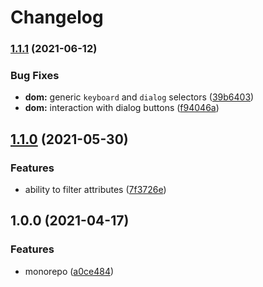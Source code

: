 # Changelog

### [1.1.1](https://www.github.com/dlenroc/node-roku/compare/roku-dom-v1.1.0...roku-dom-v1.1.1) (2021-06-12)


### Bug Fixes

* **dom:** generic `keyboard` and `dialog` selectors ([39b6403](https://www.github.com/dlenroc/node-roku/commit/39b6403387d9f9b675847e3dda0eff3a351718c7))
* **dom:** interaction with dialog buttons ([f94046a](https://www.github.com/dlenroc/node-roku/commit/f94046a1b7692940e1c7968a0c8c11710ad4582b))

## [1.1.0](https://www.github.com/dlenroc/node-roku/compare/roku-dom-v1.0.0...roku-dom-v1.1.0) (2021-05-30)


### Features

* ability to filter attributes ([7f3726e](https://www.github.com/dlenroc/node-roku/commit/7f3726ed12c3019800d60083c054402fc68e8bfd))

## 1.0.0 (2021-04-17)


### Features

* monorepo ([a0ce484](https://www.github.com/dlenroc/node-roku/commit/a0ce484ee2acdd9e6e183e515940ae8bf218d325))

